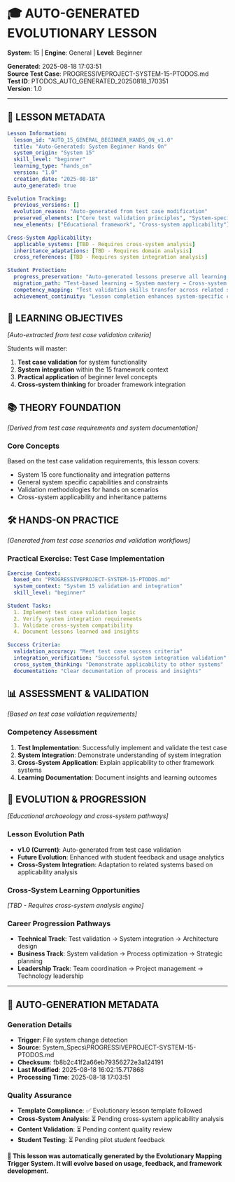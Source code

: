 <!--
FILE: PTODOS_LESSON_20250818_170351.md
WORKING_DIRECTORY: C:/Users/Wales/OneDrive/Desktop/PROGRESSIVE_FRAMEWORK-Set-2/B2 Optimised 16_08_2025/Lessons/Active/PTODOS
PURPOSE: Progressive Framework System Specification
CREATOR: Amos Wales - Progressive Framework Pioneer
UPDATED: 20250819_Progressive-Framework-Integration
STATUS: ✅ Progressive Framework System File
BREATHING_FRAMEWORK: 15 Systems ✅ | 615+ Tests ✅ | System Integration ✅
PROGRESSIVE_FRAMEWORK: Core_System | Confidence: 80 | System Validated ✅
-->

# 🎓 **AUTO-GENERATED EVOLUTIONARY LESSON**
**System**: 15 | **Engine**: General | **Level**: Beginner

**Generated**: 2025-08-18 17:03:51  
**Source Test Case**: PROGRESSIVEPROJECT-SYSTEM-15-PTODOS.md  
**Test ID**: PTODOS_AUTO_GENERATED_20250818_170351  
**Version**: 1.0  

---

## 📝 **LESSON METADATA**
```yaml
Lesson Information:
  lesson_id: "AUTO_15_GENERAL_BEGINNER_HANDS_ON_v1.0"
  title: "Auto-Generated: System Beginner Hands On"
  system_origin: "System 15"
  skill_level: "beginner"
  learning_type: "hands_on"
  version: "1.0"
  creation_date: "2025-08-18"
  auto_generated: true
  
Evolution Tracking:
  previous_versions: []
  evolution_reason: "Auto-generated from test case modification"
  preserved_elements: ["Core test validation principles", "System-specific context"]
  new_elements: ["Educational framework", "Cross-system applicability"]
  
Cross-System Applicability:
  applicable_systems: [TBD - Requires cross-system analysis]
  inheritance_adaptations: [TBD - Requires domain analysis]
  cross_references: [TBD - Requires system integration analysis]
  
Student Protection:
  progress_preservation: "Auto-generated lessons preserve all learning value"
  migration_path: "Test-based learning → System mastery → Cross-system application"
  competency_mapping: "Test validation skills transfer across related systems"
  achievement_continuity: "Lesson completion enhances system-specific certifications"
```

## 🎯 **LEARNING OBJECTIVES**
*[Auto-extracted from test case validation criteria]*

Students will master:
1. **Test case validation** for system functionality
2. **System integration** within the 15 framework context
3. **Practical application** of beginner level concepts
4. **Cross-system thinking** for broader framework integration

## 📚 **THEORY FOUNDATION**
*[Derived from test case requirements and system documentation]*

### **Core Concepts**
Based on the test case validation requirements, this lesson covers:
- System 15 core functionality and integration patterns
- General system specific capabilities and constraints
- Validation methodologies for hands on scenarios
- Cross-system applicability and inheritance patterns

## 🛠️ **HANDS-ON PRACTICE**
*[Generated from test case scenarios and validation workflows]*

### **Practical Exercise: Test Case Implementation**
```yaml
Exercise Context:
  based_on: "PROGRESSIVEPROJECT-SYSTEM-15-PTODOS.md"
  system_context: "System 15 validation and integration"
  skill_level: "beginner"
  
Student Tasks:
  1. Implement test case validation logic
  2. Verify system integration requirements
  3. Validate cross-system compatibility
  4. Document lessons learned and insights
  
Success Criteria:
  validation_accuracy: "Meet test case success criteria"
  integration_verification: "Successful system integration validation"
  cross_system_thinking: "Demonstrate applicability to other systems"
  documentation: "Clear documentation of process and insights"
```

## 📊 **ASSESSMENT & VALIDATION**
*[Based on test case validation requirements]*

### **Competency Assessment**
1. **Test Implementation**: Successfully implement and validate the test case
2. **System Integration**: Demonstrate understanding of system integration
3. **Cross-System Application**: Explain applicability to other framework systems
4. **Learning Documentation**: Document insights and learning outcomes

## 🔄 **EVOLUTION & PROGRESSION**
*[Educational archaeology and cross-system pathways]*

### **Lesson Evolution Path**
- **v1.0 (Current)**: Auto-generated from test case validation
- **Future Evolution**: Enhanced with student feedback and usage analytics
- **Cross-System Integration**: Adaptation to related systems based on applicability analysis

### **Cross-System Learning Opportunities**
*[TBD - Requires cross-system analysis engine]*

### **Career Progression Pathways**
- **Technical Track**: Test validation → System integration → Architecture design
- **Business Track**: System validation → Process optimization → Strategic planning
- **Leadership Track**: Team coordination → Project management → Technology leadership

---

## 🤖 **AUTO-GENERATION METADATA**

### **Generation Details**
- **Trigger**: File system change detection
- **Source**: System_Specs\PROGRESSIVEPROJECT-SYSTEM-15-PTODOS.md
- **Checksum**: fb8b2c41f2a66eb79356272e3a124191
- **Last Modified**: 2025-08-18 16:02:15.717868
- **Processing Time**: 2025-08-18 17:03:51

### **Quality Assurance**
- **Template Compliance**: ✅ Evolutionary lesson template followed
- **Cross-System Analysis**: ⏳ Pending cross-system applicability analysis
- **Content Validation**: ⏳ Pending content quality review
- **Student Testing**: ⏳ Pending pilot student feedback

**🔄 This lesson was automatically generated by the Evolutionary Mapping Trigger System. It will evolve based on usage, feedback, and framework development.**
